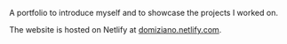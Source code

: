 A portfolio to introduce myself and to showcase the projects I worked on.

The website is hosted on Netlify at [domiziano.netlify.com](http://domiziano.netlify.com).
